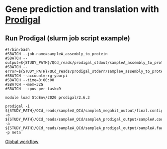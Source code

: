 # Gene prediction and translation with [Prodigal](https://github.com/hyattpd/Prodigal)


## __Run Prodigal (slurm job script example)__

```
#!/bin/bash
#SBATCH --job-name=sampleA_assembly_to_protein
#SBATCH --output=${STUDY_PATH}/QCd_reads/prodigal_stdout/sampleA_assembly_to_protein.stdout
#SBATCH --error=${STUDY_PATH}/QCd_reads/prodigal_stderr/sampleA_assembly_to_protein.stderr
#SBATCH --account=rrg-yourpi
#SBATCH --time=8:00:00
#SBATCH --mem=32G
#SBATCH --cpus-per-task=9

module load StdEnv/2020 prodigal/2.6.3

prodigal -i ${STUDY_PATH}/QCd_reads/sampleA_QCd/sampleA_megahit_output/final.contigs.fa -o ${STUDY_PATH}/QCd_reads/sampleA_QCd/sampleA_prodigal_output/sampleA.coords.gbk -a ${STUDY_PATH}/QCd_reads/sampleA_QCd/sampleA_prodigal_output/sampleA.faa -p meta
```
[Global workflow](../README.md)
